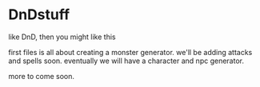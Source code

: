 # DnDstuff
like DnD, then you might like this 

first files is all about creating a monster generator. 
we'll be adding attacks and spells soon.
eventually we will have a character and npc generator.

more to come soon.

